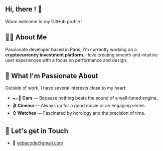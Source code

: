 ## Hi, there ! 👋 
Warm welcome to my GitHub profile !

## 🧑‍💻 About Me
Passionate developer based in Paris, i'm currently working on a **cryptocurrency investment platform**. I love creating smooth and intuitive user experiences with a focus on performance and design.

## 🏁 What I'm Passionate About
Outside of work, I have several interests close to my heart:

- 🏎️💨 **Cars** — Because nothing beats the sound of a well-tuned engine.
- 🎬 **Cinema** — Always up for a good movie or an engaging series.
- ⌚ **Watches** — Fascinated by horology and the precision of time.

## 🕺 Let's get in Touch
- 📧 yebacode@gmail.com


